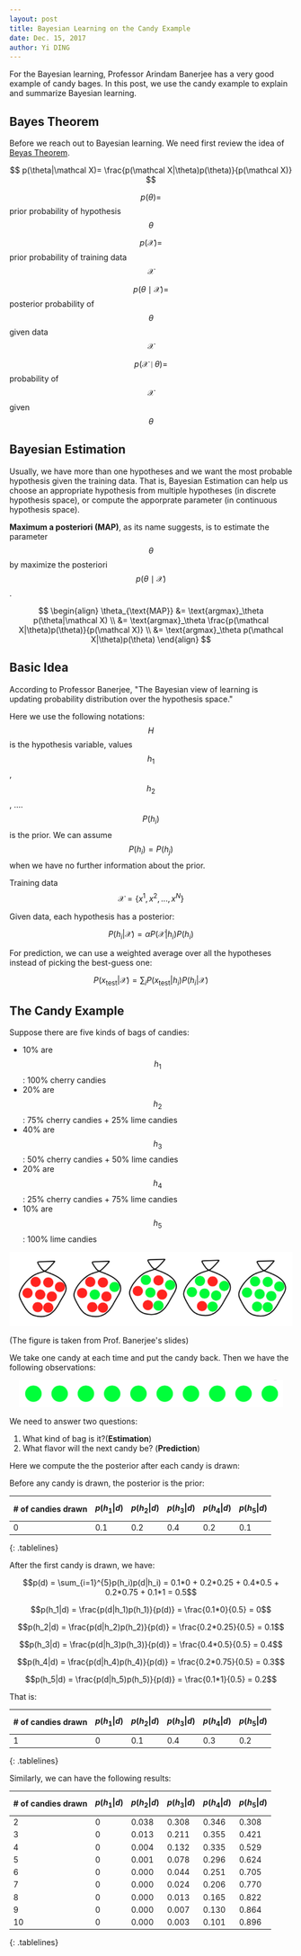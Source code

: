 ```yaml
--- 
layout: post
title: Bayesian Learning on the Candy Example
date: Dec. 15, 2017
author: Yi DING
---
```


<style>
.tablelines table, .tablelines td, .tablelines th {
    border: 1px solid black;
    border-collapse: collapse;
        }
</style>

[comment]: # (Use the candy example to explain Bayesian learning)

For the Bayesian learning, Professor Arindam Banerjee has a very good example of candy bages. In this post, we use the candy example to explain and summarize Bayesian learning.

## Bayes Theorem
Before we reach out to Bayesian learning. We need first review the idea of [Beyas Theorem](http://www.cs.cmu.edu/afs/cs/project/theo-20/www/mlbook/ch6.pdf).

$$ p(\theta|\mathcal X)= \frac{p(\mathcal X|\theta)p(\theta)}{p(\mathcal X)} $$

$$ p(\theta)= $$ prior probability of hypothesis $$\theta$$

$$ p(\mathcal X)=$$ prior probability of training data $$\mathcal X$$

$$ p(\theta \mid \mathcal X)= $$ posterior probability of $$\theta$$ given data $$\mathcal X$$

$$ p(\mathcal X \mid \theta)= $$ probability of $$\mathcal X$$ given $$\theta$$

## Bayesian Estimation
Usually, we have more than one hypotheses and we want the most probable hypothesis given the training data. That is, Bayesian Estimation can help us choose an appropriate hypothesis from multiple hypotheses (in discrete hypothesis space), or compute the apporprate parameter (in continuous hypothesis space).

**Maximum a posteriori (MAP)**, as its name suggests, is to estimate the parameter $$\theta$$ by maximize the posteriori $$ p(\theta \mid \mathcal X) $$.

$$ \begin{align}
\theta_{\text{MAP}} 
&= \text{argmax}_\theta p(\theta|\mathcal X) \\
&= \text{argmax}_\theta \frac{p(\mathcal X|\theta)p(\theta)}{p(\mathcal X)} \\
&= \text{argmax}_\theta p(\mathcal X|\theta)p(\theta)
\end{align} $$

## Basic Idea
According to Professor Banerjee, "The Bayesian view of learning is updating probability distribution over the hypothesis space." 

Here we use the following notations: $$H$$ is the hypothesis variable, values $$h_1$$, $$h_2$$, .... $$P(h_i)$$ is the prior. We can assume $$P(h_i)=P(h_j)$$ when we have no further information about the prior.

Training data $$\mathcal X=\{x^1,x^2,...,x^N\}$$

Given data, each hypothesis has a posterior:

$$P(h_i|\mathcal X)=\alpha P(\mathcal X|h_i)P(h_i)$$

For prediction, we can use a weighted average over all the hypotheses instead of picking the best-guess one:

$$P(x_\text{test}|\mathcal X)=\sum_i P(x_\text{test}|h_i)P(h_i|\mathcal X)$$

## The Candy Example
Suppose there are five kinds of bags of candies:
* 10% are $$h_1$$: 100% cherry candies
* 20% are $$h_2$$: 75% cherry candies + 25% lime candies 
* 40% are $$h_3$$: 50% cherry candies + 50% lime candies 
* 20% are $$h_4$$: 25% cherry candies + 75% lime candies 
* 10% are $$h_5$$: 100% lime candies

<p align = "center">
<img src="figures/candy-bags.png"  alt="Candy bages">
</p>

(The figure is taken from Prof. Banerjee's slides)

We take one candy at each time and put the candy back. Then we have the following observations:

<p align = "center">
<img src="figures/candies-drawn.png"  alt="Candy bages">
</p>

We need to answer two questions: 
1. What kind of bag is it?(**Estimation**) 
2. What flavor will the next candy be? (**Prediction**)

Here we compute the the posterior after each candy is drawn:

Before any candy is drawn, the posterior is the prior:

|# of candies drawn |$$p(h_1\|d)$$  |$$p(h_2\|d)$$  |$$p(h_3\|d)$$  |$$p(h_4\|d)$$  |$$p(h_5\|d)$$  |
|---                |---            |---            |---            |---            |---            |
|0                  |0.1            |0.2            |0.4            |0.2            |0.1            |
{: .tablelines}

After the first candy is drawn, we have:

$$p(d) = \sum_{i=1}^{5}p(h_i)p(d|h_i) = 0.1*0 + 0.2*0.25 + 0.4*0.5 + 0.2*0.75 + 0.1*1 = 0.5$$

$$p(h_1|d) = \frac{p(d|h_1)p(h_1)}{p(d)} = \frac{0.1*0}{0.5} = 0$$

$$p(h_2|d) = \frac{p(d|h_2)p(h_2)}{p(d)} = \frac{0.2*0.25}{0.5} = 0.1$$

$$p(h_3|d) = \frac{p(d|h_3)p(h_3)}{p(d)} = \frac{0.4*0.5}{0.5} = 0.4$$

$$p(h_4|d) = \frac{p(d|h_4)p(h_4)}{p(d)} = \frac{0.2*0.75}{0.5} = 0.3$$

$$p(h_5|d) = \frac{p(d|h_5)p(h_5)}{p(d)} = \frac{0.1*1}{0.5} = 0.2$$

That is:

|# of candies drawn |$$p(h_1\|d)$$  |$$p(h_2\|d)$$  |$$p(h_3\|d)$$  |$$p(h_4\|d)$$  |$$p(h_5\|d)$$  |
|---                |---            |---            |---            |---            |---            |
|1                  |0              |0.1            |0.4            |0.3            |0.2            |
{: .tablelines}

Similarly, we can have the following results:

|# of candies drawn |$$p(h_1\|d)$$  |$$p(h_2\|d)$$  |$$p(h_3\|d)$$  |$$p(h_4\|d)$$  |$$p(h_5\|d)$$  |
|---                |---            |---            |---            |---            |---            |
|2                  |0	            |0.038          |0.308          |0.346          |0.308          |
|3                  |0	            |0.013	        |0.211	        |0.355	        |0.421          |
|4                  |0	            |0.004          |0.132	        |0.335	        |0.529          |
|5                  |0	            |0.001          |0.078          |0.296	        |0.624          |
|6                  |0	            |0.000          |0.044          |0.251	        |0.705          |
|7                  |0              |0.000          |0.024          |0.206          |0.770          |
|8                  |0	            |0.000          |0.013          |0.165          |0.822          |
|9                  |0	            |0.000          |0.007          |0.130          |0.864          |
|10                 |0	            |0.000          |0.003          |0.101          |0.896          |
{: .tablelines}
